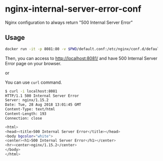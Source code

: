# nginx-internal-server-error-conf

Nginx configuration to always return "500 Internal Server Error"

## Usage

```bash
docker run -it -p 8081:80 -v $PWD/default.conf:/etc/nginx/conf.d/default.conf nginx
```

Then, you can access to <http://localhost:8081/> and have 500 Internal Server Error page on your browser.

or  

You can use `curl` command.

```bash
$ curl -i localhost:8081
HTTP/1.1 500 Internal Server Error
Server: nginx/1.15.2
Date: Tue, 28 Aug 2018 13:01:45 GMT
Content-Type: text/html
Content-Length: 193
Connection: close

<html>
<head><title>500 Internal Server Error</title></head>
<body bgcolor="white">
<center><h1>500 Internal Server Error</h1></center>
<hr><center>nginx/1.15.2</center>
</body>
</html>
```